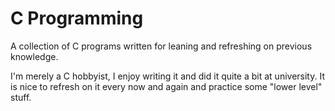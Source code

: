 # C Programming

A collection of C programs written for leaning and refreshing on previous knowledge.

I'm merely a C hobbyist, I enjoy writing it and did it quite a bit at university.
It is nice to refresh on it every now and again and practice some "lower level" stuff.

